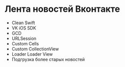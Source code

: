 # Лента новостей Вконтакте
- Clean Swift
- VK iOS SDK
- GCD
- URLSession
- Custom Cells
- Custom CollectionView
- Loader Loader View
- Подгрузка более старых новостей
